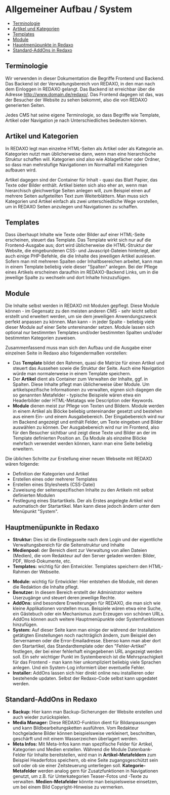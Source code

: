 # Allgemeiner Aufbau / System

- [Terminologie](#terminologie)
- [Artikel und Kategorien](#artikel-kategorien)
- [Templates](#templates)
- [Module](#module)
- [Hauptmenüpunkte in Redaxo](hauptmenupunkte)
- [Standard-AddOns in Redaxo](#standard-addons)

<a name="terminologie"></a>
## Terminologie

Wir verwenden in dieser Dokumentation die Begriffe Frontend und Backend. Das Backend ist der Verwaltungsbereich von REDAXO, in den man nach dem Einloggen in REDAXO gelangt. Das Backend ist erreichbar über die Adresse http://www.domain.de/redaxo/.
Das Frontend dagegen ist das, was der Besucher der Website zu sehen bekommt, also die von REDAXO generierten Seiten.

Jedes CMS hat seine eigene Terminologie, so dass Begriffe wie Template, Artikel oder Navigation je nach Unterschiedliches bedeuten können.

<a name="artikel-kategorien"></a>
## Artikel und Kategorien

In REDAXO legt man einzelne HTML-Seiten als Artikel oder als Kategorie an. Kategorien nutzt man üblicherweise dann, wenn man eine hierarchische Struktur schaffen will. Kategorien sind also wie Ablagefächer oder Ordner, so dass man mehrstufige Navigationen im Normalfall  mit Kategorien aufbauen wird.

Artikel dagegen sind der Container für Inhalt - quasi das Blatt Papier, das Texte oder Bilder enthält. Artikel bieten sich also eher an, wenn man hierarchisch gleichwertige Seiten anlegen will, zum Beispiel einen auf mehrere Seiten aufgeteilten Text zum Weiterblättern. Man muss sich Kategorien und Artikel einfach als zwei unterschiedliche Wege vorstellen, um in REDAXO Seiten anzulegen und Navigationen zu schaffen.

<a name="templates"></a>
## Templates

Dass überhaupt Inhalte wie Texte oder Bilder auf einer HTML-Seite erscheinen, steuert das Template. Das Template wirkt sich nur auf die Frontend-Ausgabe aus; dort wird üblicherweise die HTML-Struktur der Website, die eingebundenen CSS- und Javascript-Dateien hinterlegt, aber auch einige PHP-Befehle, die die Inhalte des jeweiligen Artikel auslesen. Sofern man mit mehreren Spalten oder Inhaltbsereichen arbeitet, kann man in einem Template beliebig viele dieser "Spalten" anlegen. Bei der Pflege eines Artikels erscheinen daraufhin im REDAXO-Backend Links, um in die jeweilige Spalte zu wechseln und dort Inhalte hinzuzufügen.

<a name="module"></a>
## Module

Die Inhalte selbst werden in REDAXO mit Modulen gepflegt. Diese Module können - im Gegensatz zu den meisten anderen CMS - sehr leicht selbst erstellt und erweitert werden, um sie dem jeweiligen Anwendungszweck perfekt anpassen zu können. Man kann - in jeder Spalte - beliebig viele dieser Module auf einer Seite untereinander setzen. Module lassen sich optional nur bestimmten Templates und/oder bestimmten Spalten und/oder bestimmten Kategorien zuweisen.

Zusammenfassend muss man sich den Aufbau und die Ausgabe einer einzelnen Seite in Redaxo also folgendermaßen vorstellen:

- Das **Template** bildet den Rahmen, quasi die Matrize für einen Artikel und steuert das Aussehen sowie die Struktur der Seite. Auch eine Navigation würde man normalerweise in einem Template speichern.
- Der **Artikel** dient als Container zum Verwalten der Inhalte, ggf. in Spalten. Diese Inhalte pflegt man üblicherweise über Module. Um artikelspezifische Informationen zu verwalten, eignen sich dagegen die so genannten Metafelder - typische Beispiele wären etwa ein Headerbilder oder HTML-Metatags wie Description oder Keywords.
- **Module** dienen meist zur Pflege von Texten und Bildern. Module werden in einem Artikel als Blöcke beliebig untereinander gesetzt und bestehen aus einem Ein- und einem Ausgabebereich. Der Eingabebereich wird nur im Backend angezeigt und enthält Felder, um Texte eingeben und Bilder auswählen zu können. Der Ausgabebereich wird nur im Frontend, also für den Besucher sichtbar und zeigt diese Texte und Bilder an der im Template definierten Position an. Da Module als einzelne Blöcke mehrfach verwendet werden können, kann man eine Seite beliebig erweitern.

Die üblichen Schritte zur Erstellung einer neuen Webseite mit REDAXO wären folgende:

- Definition der Kategorien und Artikel
- Erstellen eines oder mehrerer Templates
- Erstellen eines Stylesheets (CSS-Datei)
- Zuweisung der seitenspezifischen Inhalte zu den Artikeln mit selbst definierten Modulen
- Festlegung eines Startartikels. Der als Erstes angelegte Artikel wird automatisch der Startartikel. Man kann diese jedoch ändern unter dem Menüpunkt "System".


<a name="hauptmenupunkte"></a>
## Hauptmenüpunkte in Redaxo

- **Struktur:** Dies ist die Einstiegsseite nach dem Login und der eigentliche Verwaltungsbereich für die Seitenstruktur und Inhalte
- **Medienpool:** der Bereich dient zur Verwaltung von allen Dateien (Medien), die vom Redakteur auf den Server geladen werden: Bilder, PDF, Word-Dokumente, etc.
- **Templates:** wichtig für den Entwickler. Templates speichern den HTML-Rahmen der Webseite.
* **Module:** wichtig für  Entwickler: Hier entstehen die Module, mit denen die Redaktion die Inhalte pflegt.
* **Benutzer:** In diesem Bereich erstellt der Administrator weitere Userzugänge und steuert deren jeweilige Rechte.
* **AddOns:** sind besondere Erweiterungen für REDAXO, die man sich wie kleine Applikationen vorstellen muss. Beispiele wären etwa eine Suche, ein Gästebuch oder ein Mechanismus zum Erzeugen von schönen URLs. AddOns können auch weitere Hauptmenüpunkte oder Systemfunktionen hinzufügen.
* **System:** Auf dieser Seite kann man einige der während der Installation getätigten Einstellungen noch nachträglich ändern, zum Beispiel den Servernamen oder die Error-Emailadresse. Ebenso kann man aber dort den Startartikel, das Standardtemplate oder den "Fehler-Artikel" festlegen, der bei einer fehlerhaft eingegebenen URL angezeigt werden soll. Ein sehr wichtiger Punkt im Systembereich ist die Mehrsprachigkeit für das Frontend - man kann hier unkompliziert beliebig viele Sprachen anlegen. Und ein System-Log informiert über eventuelle Fehler.
* **Installer:** AddOns lassen sich hier direkt online neu installieren oder bestehende updaten. Selbst der Redaxo-Code selbst kann upgedatet werden.

<a name="standard-addons"></a>
## Standard-AddOns in Redaxo

* **Backup:** Hier kann man Backup-Sicherungen der Website erstellen und auch wieder zurückspielen.
* **Media Manager:** Diese REDAXO-Funktion dient für Bildanpassungen und kann Bildbearbeitungsketten ausführen. Vom Redakteur hochgeladene Bilder können beispielsweise verkleinert, beschnitten, geschärft und mit einem Wasserzeichen überlagert werden.
* **Meta Infos:** Mit Meta-Infos kann man spezifische Felder für Artikel, Kategorien und Medien erstellen. Während die Module Datenbank-Felder für Inhalte bereitstellen, wird man in **Artikel-Metafeldern** zum Beispiel Headerfotos speichern, ob eine Seite zugangsgeschützt sein soll oder ob sie einer Zeitsteuerung unterliegen soll. **Kategorie-Metafelder** werden analog gern für Zusatzfunktionen in Navigationen genutzt, um z.B. für Unterkategorien Teaser-Fotos und -Texte zu verwalten. **Medien-Metafelder** könnte man beispielsweise einsetzen, um bei einem Bild Copyright-Hinweise zu vermerken.


